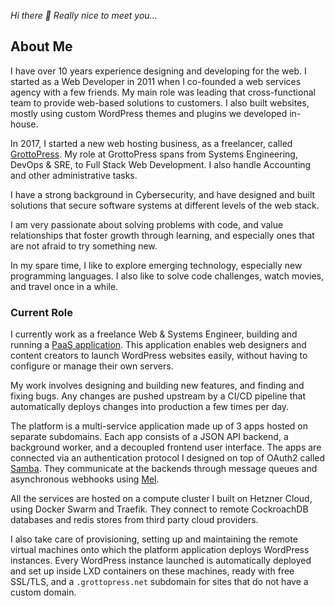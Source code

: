 *Hi there 👋 Really nice to meet you...*

## About Me

I have over 10 years experience designing and developing for the web. I started as a Web Developer in 2011 when I co-founded a web services agency with a few friends. My main role was leading that cross-functional team to provide web-based solutions to customers. I also built websites, mostly using custom WordPress themes and plugins we developed in-house.

In 2017, I started a new web hosting business, as a freelancer, called [GrottoPress](https://www.grottopress.com). My role at GrottoPress spans from Systems Engineering, DevOps & SRE, to Full Stack Web Development. I also handle Accounting and other administrative tasks.

I have a strong background in Cybersecurity, and have designed and built solutions that secure software systems at different levels of the web stack.

I am very passionate about solving problems with code, and value relationships that foster growth through learning, and especially ones that are not afraid to try something new.

In my spare time, I like to explore emerging technology, especially new programming languages. I also like to solve code challenges, watch movies, and travel once in a while.

### Current Role

I currently work as a freelance Web & Systems Engineer, building and running a [PaaS application](https://platform.grottopress.com). This application enables web designers and content creators to launch WordPress websites easily, without having to configure or manage their own servers.

My work involves designing and building new features, and finding and fixing bugs. Any changes are pushed upstream by a CI/CD pipeline that automatically deploys changes into production a few times per day.

The platform is a multi-service application made up of 3 apps hosted on separate subdomains. Each app consists of a JSON API backend, a background worker, and a decoupled frontend user interface. The apps are connected via an authentication protocol I designed on top of OAuth2 called [Samba](https://github.com/grottopress/samba). They communicate at the backends through message queues and asynchronous webhooks using [Mel](https://github.com/grottopress/mel).

All the services are hosted on a compute cluster I built on Hetzner Cloud, using Docker Swarm and Traefik. They connect to remote CockroachDB databases and redis stores from third party cloud providers.

I also take care of provisioning, setting up and maintaining the remote virtual machines onto which the platform application deploys WordPress instances. Every WordPress instance launched is automatically deployed and set up inside LXD containers on these machines, ready with free SSL/TLS, and a `.grottopress.net` subdomain for sites that do not have a custom domain.

